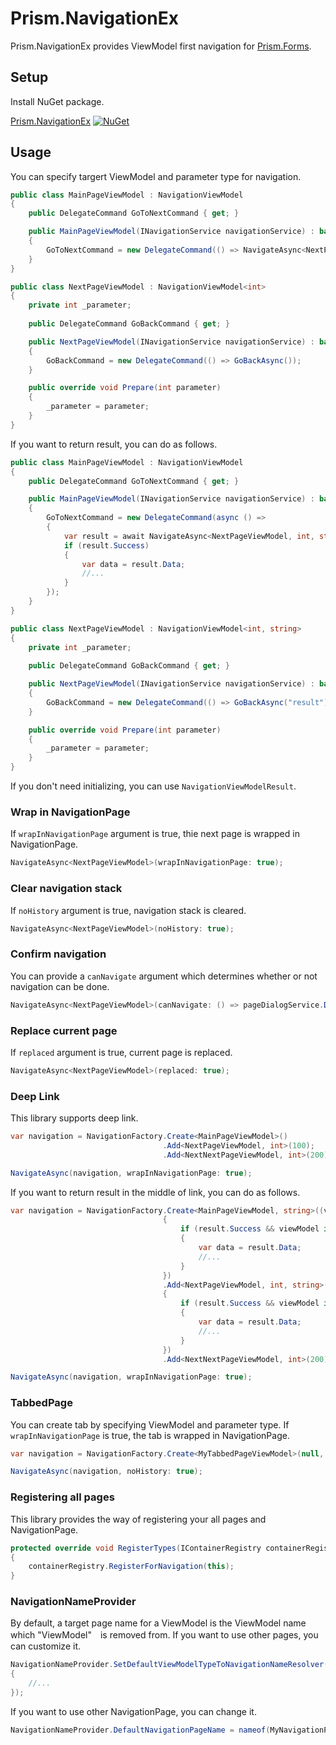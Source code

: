# Prism.NavigationEx
Prism.NavigationEx provides ViewModel first navigation for [Prism.Forms](https://github.com/PrismLibrary/Prism).

## Setup
Install NuGet package.

[Prism.NavigationEx](https://www.nuget.org/packages/Prism.NavigationEx/) [![NuGet](https://img.shields.io/nuget/v/Prism.NavigationEx.svg?label=NuGet)](https://www.nuget.org/packages/Prism.NavigationEx/)

## Usage
You can specify targert ViewModel and parameter type for navigation.
```C#
public class MainPageViewModel : NavigationViewModel
{
    public DelegateCommand GoToNextCommand { get; }

    public MainPageViewModel(INavigationService navigationService) : base(navigationService)
    {
        GoToNextCommand = new DelegateCommand(() => NavigateAsync<NextPageViewModel, int>(100));
    }
}

public class NextPageViewModel : NavigationViewModel<int>
{
    private int _parameter;
    
    public DelegateCommand GoBackCommand { get; }

    public NextPageViewModel(INavigationService navigationService) : base(navigationService)
    {
        GoBackCommand = new DelegateCommand(() => GoBackAsync());
    }

    public override void Prepare(int parameter)
    {
        _parameter = parameter;
    }
}
```

If you want to return result, you can do as follows.
```C#
public class MainPageViewModel : NavigationViewModel
{
    public DelegateCommand GoToNextCommand { get; }

    public MainPageViewModel(INavigationService navigationService) : base(navigationService)
    {
        GoToNextCommand = new DelegateCommand(async () =>
        {
            var result = await NavigateAsync<NextPageViewModel, int, string>(100);
            if (result.Success)
            {
                var data = result.Data;
                //...
            }
        });
    }
}

public class NextPageViewModel : NavigationViewModel<int, string>
{
    private int _parameter;
    
    public DelegateCommand GoBackCommand { get; }

    public NextPageViewModel(INavigationService navigationService) : base(navigationService)
    {
        GoBackCommand = new DelegateCommand(() => GoBackAsync("result"));
    }

    public override void Prepare(int parameter)
    {
        _parameter = parameter;
    }
}
```
If you don't need initializing, you can use `NavigationViewModelResult`.

### Wrap in NavigationPage
If `wrapInNavigationPage` argument is true, thie next page is wrapped in NavigationPage.
```C#
NavigateAsync<NextPageViewModel>(wrapInNavigationPage: true);
```

### Clear navigation stack
If `noHistory` argument is true, navigation stack is cleared.
```C#
NavigateAsync<NextPageViewModel>(noHistory: true);
```

### Confirm navigation
You can provide a `canNavigate` argument which determines whether or not navigation can be done.
```C#
NavigateAsync<NextPageViewModel>(canNavigate: () => pageDialogService.DisplayAlertAsync("title", "message", "OK", "Cancel");
```

### Replace current page
If `replaced` argument is true, current page is replaced.
```C#
NavigateAsync<NextPageViewModel>(replaced: true);
```

### Deep Link
This library supports deep link.
```C#
var navigation = NavigationFactory.Create<MainPageViewModel>()
                                  .Add<NextPageViewModel, int>(100);
                                  .Add<NextNextPageViewModel, int>(200);

NavigateAsync(navigation, wrapInNavigationPage: true);
```

If you want to return result in the middle of link, you can do as follows. 
```C#
var navigation = NavigationFactory.Create<MainPageViewModel, string>((viewModel, result) => 
                                  {
                                      if (result.Success && viewModel is MainPageViewModel mainPageViewModel)
                                      {
                                          var data = result.Data;
                                          //...
                                      }
                                  })
                                  .Add<NextPageViewModel, int, string>(100, (viewModel, result) => 
                                  {
                                      if (result.Success && viewModel is NextPageViewModel nextPageViewModel)
                                      {
                                          var data = result.Data;
                                          //...
                                      }
                                  })
                                  .Add<NextNextPageViewModel, int>(200);

NavigateAsync(navigation, wrapInNavigationPage: true);
```

### TabbedPage
You can create tab by specifying ViewModel and parameter type. If `wrapInNavigationPage` is true, the tab is wrapped in NavigationPage.
```C#
var navigation = NavigationFactory.Create<MyTabbedPageViewModel>(null, new Tab<FirstTabPageViewModel, string>("text", true), new Tab<SecondTabPageViewModel>());

NavigateAsync(navigation, noHistory: true);
```

### Registering all pages
This library provides the way of registering your all pages and NavigationPage.
```C#
protected override void RegisterTypes(IContainerRegistry containerRegistry)
{
    containerRegistry.RegisterForNavigation(this);
}
```

### NavigationNameProvider
By default, a target page name for a ViewModel is the ViewModel name which "ViewModel"　is removed from. If you want to use other pages, you can customize it.
```C#
NavigationNameProvider.SetDefaultViewModelTypeToNavigationNameResolver(viewModelType =>
{
    //...
});
```
If you want to use other NavigationPage, you can change it.
```C#
NavigationNameProvider.DefaultNavigationPageName = nameof(MyNavigationPage);
```
